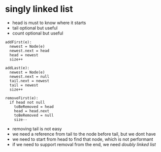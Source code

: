 # singly linked list

- head is must to know where it starts
- tail optional but useful
- count optional but useful


```shell
addFirst(e):
  newest = Node(e)
  newest.next = head
  head = newest
  size++
```

```shell
addLast(e):
  newest = Node(e)
  newest.next = null
  tail.next = newest
  tail = newest
  size++
```

```shell
removeFirst(e):
  if head not null
    toBeRemoved = head
    head = head.next
    toBeRemoved = null
    size--
```


- removing tail is not easy
- we need a reference from tail to the node before tail, but we dont have
- we need to start from head to find that node, which is not performant
- if we need to support removal from the end, we need *doubly linked list*
